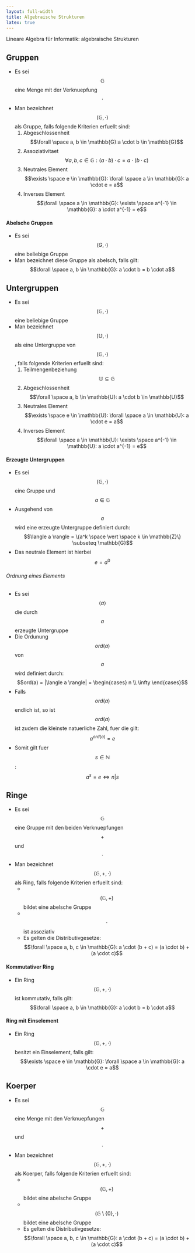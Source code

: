 ```yaml
---
layout: full-width
title: Algebraische Strukturen
latex: true
---
```


Lineare Algebra für Informatik: algebraische Strukturen

<!--more-->

## Gruppen
- Es sei $$\mathbb{G}$$ eine Menge mit der Verknuepfung $$\cdot$$
- Man bezeichnet $$(\mathbb{G}, \cdot)$$ als Gruppe, falls folgende Kriterien erfuellt sind:
	1. Abgeschlossenheit
	$$\forall \space a, b \in \mathbb{G}:a \cdot b \in \mathbb{G}$$
	2. Assoziativitaet
	$$\forall a, b, c \in \mathbb{G}: (a \cdot b) \cdot c = a \cdot (b \cdot c)$$
	 3. Neutrales Element
	$$\exists \space e \in \mathbb{G}: \forall \space a \in \mathbb{G}: a \cdot e = a$$
	 4. Inverses Element
	$$\forall \space a \in \mathbb{G}: \exists \space a^{-1} \in \mathbb{G}: a \cdot a^{-1} = e$$
#### Abelsche Gruppen
- Es sei $$(G, \cdot)$$ eine beliebige Gruppe
- Man bezeichnet diese Gruppe als abelsch, falls gilt:
$$\forall \space a, b \in \mathbb{G}: a \cdot b = b \cdot a$$
## Untergruppen
- Es sei $$(\mathbb{G}, \cdot)$$ eine beliebige Gruppe
- Man bezeichnet $$(\mathbb{U}, \cdot)$$ als eine Untergruppe von $$(\mathbb{G}, \cdot)$$, falls folgende Kriterien erfuellt sind:
	1. Teilmengenbeziehung
	$$\mathbb{U} \subseteq \mathbb{G}$$
	 2. Abgeschlossenheit
	$$\forall \space a, b \in \mathbb{U}: a \cdot b \in \mathbb{U}$$
	 3. Neutrales Element
	$$\exists \space e \in \mathbb{U}: \forall \space a \in \mathbb{U}: a \cdot e = a$$
	 4. Inverses Element
	$$\forall \space a \in \mathbb{U}: \exists \space a^{-1} \in \mathbb{U}: a \cdot a^{-1} = e$$
#### Erzeugte Untergruppen
- Es sei $$(\mathbb{G}, \cdot)$$ eine Gruppe und $$a \in \mathbb{G}$$
- Ausgehend von $$a$$ wird eine erzeugte Untergruppe definiert durch:
$$\langle a \rangle = \{a^k \space \vert \space k \in \mathbb{Z}\} \subseteq \mathbb{G}$$
- Das neutrale Element ist hierbei $$e = a^0$$
###### Ordnung eines Elements
- Es sei $$\langle a \rangle$$ die durch $$a$$ erzeugte Untergruppe
- Die Ordunung $$ord(a)$$ von $$a$$ wird definiert durch:
$$ord(a) = |\langle a \rangle| = \begin{cases}
n \\
\infty
\end{cases}$$
- Falls $$ord(a)$$ endlich ist, so ist $$ord(a)$$ ist zudem die kleinste natuerliche Zahl, fuer die gilt:
$$a^{ord(a)} = e$$
- Somit gilt fuer $$s \in \mathbb{N}$$:
$$a^s = e \Leftrightarrow n | s$$
## Ringe
- Es sei $$\mathbb{G}$$ eine Gruppe mit den beiden Verknuepfungen $$+$$ und $$\cdot$$
- Man bezeichnet $$(\mathbb{G}, +, \cdot)$$ als Ring, falls folgende Kriterien erfuellt sind:
	- &nbsp;$$(\mathbb{G}, +)$$ bildet eine abelsche Gruppe
	- &nbsp; $$\cdot$$ ist assoziativ
	 - Es gelten die Distributivgesetze:
	$$\forall \space a, b, c \in \mathbb{G}: a \cdot (b + c) = (a \cdot b) + (a \cdot c)$$
#### Kommutativer Ring
- Ein Ring $$(\mathbb{G}, +, \cdot)$$ ist kommutativ, falls gilt:
$$\forall \space a, b \in \mathbb{G}: a \cdot b = b \cdot a$$
#### Ring mit Einselement
- Ein Ring $$(\mathbb{G}, +, \cdot)$$ besitzt ein Einselement, falls gilt:
$$\exists \space e \in \mathbb{G}: \forall \space a \in \mathbb{G}: a \cdot e = a$$
## Koerper
- Es sei $$\mathbb{G}$$ eine Menge mit den Verknuepfungen $$+$$ und $$\cdot$$
- Man bezeichnet $$(\mathbb{G}, +, \cdot)$$ als Koerper, falls folgende Kriterien erfuellt sind:
	- &nbsp; $$(\mathbb{G}, +)$$ bildet eine abelsche Gruppe
	- &nbsp; $$(\mathbb{G} \setminus \{0\}, \cdot)$$ bildet eine abelsche Gruppe
	 - Es gelten die Distributivgesetze:
	$$\forall \space a, b, c \in \mathbb{G}: a \cdot (b + c) = (a \cdot b) + (a \cdot c)$$